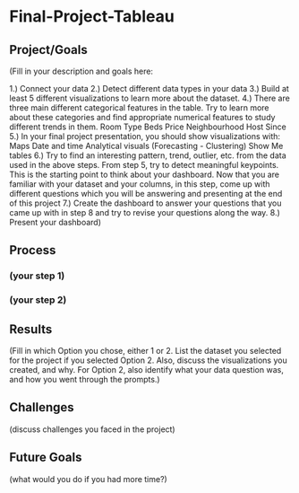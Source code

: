 # Final-Project-Tableau

## Project/Goals
(Fill in your description and goals here: 

1.) Connect your data
2.) Detect different data types in your data
3.) Build at least 5 different visualizations to learn more about the dataset.
4.) There are three main different categorical features in the table. Try to learn more about these categories and find appropriate numerical features to study different trends in them.
Room Type
Beds
Price
Neighbourhood
Host Since
5.) In your final project presentation, you should show visualizations with:
Maps
Date and time
Analytical visuals (Forecasting - Clustering)
Show Me tables
6.) Try to find an interesting pattern, trend, outlier, etc. from the data used in the above steps.
From step 5, try to detect meaningful keypoints. This is the starting point to think about your dashboard.
Now that you are familiar with your dataset and your columns, in this step, come up with different questions which you will be answering and presenting at the end of this project
7.) Create the dashboard to answer your questions that you came up with in step 8 and try to revise your questions along the way.
8.) Present your dashboard)

## Process
### (your step 1)
### (your step 2)

## Results
(Fill in which Option you chose, either 1 or 2. List the dataset you selected for the project if you selected Option 2. Also, discuss the visualizations you created, and why. For Option 2, also identify what your data question was, and how you went through the prompts.)

## Challenges 
(discuss challenges you faced in the project)

## Future Goals
(what would you do if you had more time?)
